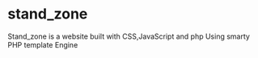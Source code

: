 # stand_zone
Stand_zone is a website built with CSS,JavaScript and php 
Using smarty PHP template Engine
